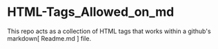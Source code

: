 # HTML-Tags_Allowed_on_md
This repo acts as a collection of HTML tags that works within a github's markdown[ Readme.md ] file.
